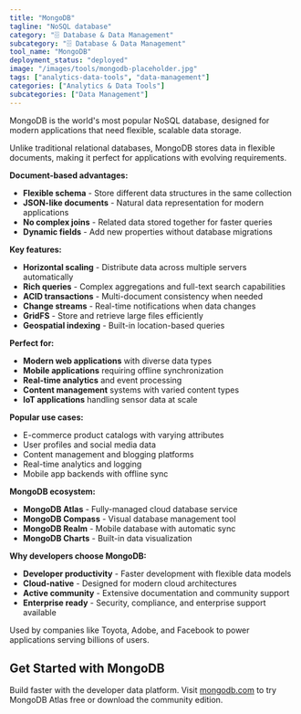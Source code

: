 ```yaml
---
title: "MongoDB"
tagline: "NoSQL database"
category: "🗄️ Database & Data Management"
subcategory: "🗄️ Database & Data Management"
tool_name: "MongoDB"
deployment_status: "deployed"
image: "/images/tools/mongodb-placeholder.jpg"
tags: ["analytics-data-tools", "data-management"]
categories: ["Analytics & Data Tools"]
subcategories: ["Data Management"]
---
```

MongoDB is the world's most popular NoSQL database, designed for modern applications that need flexible, scalable data storage.

Unlike traditional relational databases, MongoDB stores data in flexible documents, making it perfect for applications with evolving requirements.

**Document-based advantages:**
- **Flexible schema** - Store different data structures in the same collection
- **JSON-like documents** - Natural data representation for modern applications
- **No complex joins** - Related data stored together for faster queries
- **Dynamic fields** - Add new properties without database migrations

**Key features:**
- **Horizontal scaling** - Distribute data across multiple servers automatically
- **Rich queries** - Complex aggregations and full-text search capabilities
- **ACID transactions** - Multi-document consistency when needed
- **Change streams** - Real-time notifications when data changes
- **GridFS** - Store and retrieve large files efficiently
- **Geospatial indexing** - Built-in location-based queries

**Perfect for:**
- **Modern web applications** with diverse data types
- **Mobile applications** requiring offline synchronization
- **Real-time analytics** and event processing
- **Content management** systems with varied content types
- **IoT applications** handling sensor data at scale

**Popular use cases:**
- E-commerce product catalogs with varying attributes
- User profiles and social media data
- Content management and blogging platforms
- Real-time analytics and logging
- Mobile app backends with offline sync

**MongoDB ecosystem:**
- **MongoDB Atlas** - Fully-managed cloud database service
- **MongoDB Compass** - Visual database management tool
- **MongoDB Realm** - Mobile database with automatic sync
- **MongoDB Charts** - Built-in data visualization

**Why developers choose MongoDB:**
- **Developer productivity** - Faster development with flexible data models
- **Cloud-native** - Designed for modern cloud architectures
- **Active community** - Extensive documentation and community support
- **Enterprise ready** - Security, compliance, and enterprise support available

Used by companies like Toyota, Adobe, and Facebook to power applications serving billions of users.

## Get Started with MongoDB

Build faster with the developer data platform. Visit [mongodb.com](https://www.mongodb.com) to try MongoDB Atlas free or download the community edition.
